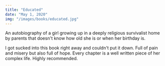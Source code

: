 ```yaml
---
title: "Educated"
date: "May 1, 2020"
img: "/images/books/educated.jpg"
---
```


An autobiography of a girl growing up in a deeply religious survivalist home by
parents that doesn't know how old she is or when her birthday is.

I got sucked into this book right away and couldn't put it down. Full of pain 
and misery but also full of hope. Every chapter is a well written piece of her 
complex life. Highly recommended.